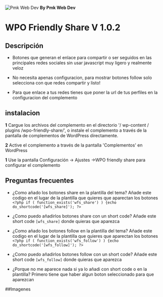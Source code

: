 ![Pmk Web Dev](https://pmkchapaypintura.com/wp-content/uploads/2019/10/pmkWebDevLogo-e1570485919571.png "Pmk Web Dev")      **By Pmk Web Dev**
# WPO Friendly Share  V 1.0.2
## Descripción

- Botones que generan el enlace para compartir o ser seguidos en las principales redes sociales sin usar javascript muy ligero y realmente veloz

- No necesita apenas configuracion, para mostrar botones follow solo selecciona con que redes compartir y listo!

- Para que enlace a tus redes tienes que poner la url de tus perfiles en la configuracion del complemento 

## instalacion

**1** Cargue los archivos del complemento en el directorio '/ wp-content / plugins /wpo-friendly-share/', o instale el complemento a través de la pantalla de complementos de WordPress directamente.

**2**  Active el complemento a través de la pantalla \'Complementos\' en WordPress

**1** Use la pantalla Configuración -> Ajustes ->WPO friendly share para configurar el complemento



## Preguntas frecuentes
- ¿Como añado los botones share en la plantilla del tema? 
Añade este codigo en el lugar de la plantilla que quieres que aparectan los botones
`<?php if ( function_exists('wfs_share') ) {echo do_shortcode('[wfs_share]'); ?>`

- ¿Como puedo añadirlos botones share con un short code? 
Añade este short code `[wfs_share]` donde quieras que aparezca 

- ¿Como añado los botones follow en la plantilla del tema? 
Añade este codigo en el lugar de la plantilla que quieres que aparectan los botones
`<?php if ( function_exists('wfs_follow') ) {echo do_shortcode('[wfs_follow]'); ?>`

- ¿Como puedo añadirlos botones follow con un short code? 
Añade este short code `[wfs_follow]` donde quieras que aparezca 

- ¿Porque no me aparece nada si ya lo añadi con short code o en la plantilla? 
Primero tiene que haber algun boton seleccionado para que aparezcan


##Imagenes
